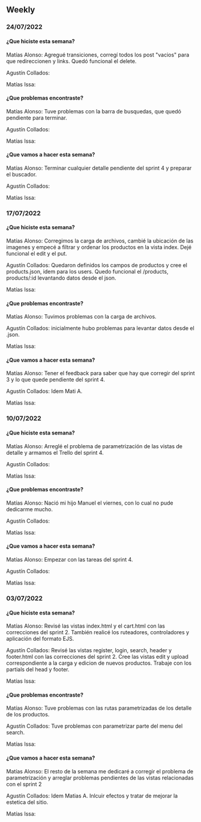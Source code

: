 ## Weekly

### 24/07/2022
#### ¿Que hiciste esta semana?
Matías Alonso: Agregué transiciones, corregí todos los post "vacios" para que redireccionen y links. Quedó funcional el delete.

Agustín Collados: 

Matías Issa:

#### ¿Que problemas encontraste?
Matías Alonso: Tuve problemas con la barra de busquedas, que quedó pendiente para terminar. 

Agustín Collados: 

Matías Issa:

#### ¿Que vamos a hacer esta semana?
Matías Alonso: Terminar cualquier detalle pendiente del sprint 4 y preparar el buscador.

Agustín Collados: 

Matías Issa:

### 17/07/2022
#### ¿Que hiciste esta semana?
Matías Alonso: Corregimos la carga de archivos, cambié la ubicación de las imagenes y empecé a filtrar y ordenar los productos en la vista index. Dejé funcional el edit y el put.

Agustín Collados: Quedaron definidos los campos de productos y cree el products.json, idem para los users. Quedo funcional el /products, products/:id levantando datos desde el json.

Matías Issa:

#### ¿Que problemas encontraste?
Matías Alonso: Tuvimos problemas con la carga de archivos.

Agustín Collados: inicialmente hubo problemas para levantar datos desde el .json.

Matías Issa:

#### ¿Que vamos a hacer esta semana?
Matías Alonso: Tener el feedback para saber que hay que corregir del sprint 3 y lo que quede pendiente del sprint 4.

Agustín Collados: Idem Mati A.

Matías Issa:


### 10/07/2022
#### ¿Que hiciste esta semana?
Matías Alonso: Arreglé el problema de parametrización de las vistas de detalle y armamos el Trello del sprint 4.

Agustín Collados: 

Matías Issa:

#### ¿Que problemas encontraste?
Matías Alonso:  Nació mi hijo Manuel el viernes, con lo cual no pude dedicarme mucho.

Agustín Collados: 

Matías Issa:

#### ¿Que vamos a hacer esta semana?
Matías Alonso: Empezar con las tareas del sprint 4.

Agustín Collados: 

Matías Issa:

### 03/07/2022
#### ¿Que hiciste esta semana?
Matías Alonso: Revisé las vistas index.html y el cart.html con las correcciones del sprint 2. También realicé los ruteadores, controladores y aplicación del formato EJS.

Agustín Collados: Revisé las vistas register, login, search, header y footer.html con las correcciones del sprint 2. Cree las vistas edit y upload correspondiente a la carga y edicion de nuevos productos. Trabaje con los partials del head y footer.

Matías Issa:

#### ¿Que problemas encontraste?
Matías Alonso: Tuve problemas con las rutas parametrizadas de los detalle de los productos.

Agustín Collados: Tuve problemas con parametrizar parte del menu del search.

Matías Issa:

#### ¿Que vamos a hacer esta semana?
Matías Alonso: El resto de la semana me dedicaré a corregir el problema de parametrización y arreglar problemas pendientes de las vistas relacionadas con el sprint 2

Agustín Collados: Idem Matias A. Inlcuir efectos y tratar de mejorar la estetica del sitio.

Matías Issa: